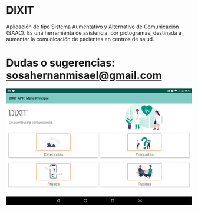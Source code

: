 # DIXIT
Aplicación de tipo Sistema Aumentativo y Alternativo de Comunicación (SAAC). Es una herramienta de asistencia, por pictogramas, destinada a aumentar la comunicación de pacientes en centros de salud.

# Dudas o sugerencias: sosahernanmisael@gmail.com

![](https://github.com/hmisael/DIXIT/blob/screenshots/screen6.png)
